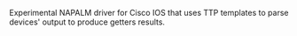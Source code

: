 Experimental NAPALM driver for Cisco IOS that uses TTP templates to parse devices' output to produce getters results.